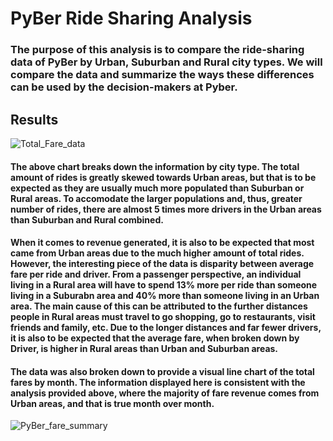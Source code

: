 # PyBer Ride Sharing Analysis

### The purpose of this analysis is to compare the ride-sharing data of PyBer by Urban, Suburban and Rural city types. We will compare the data and summarize the ways these differences can be used by the decision-makers at Pyber.

## Results

![Total_Fare_data](https://user-images.githubusercontent.com/81929616/119242751-9fdeca80-bb2e-11eb-9f8e-80432bc7ed11.PNG)

#### The above chart breaks down the information by city type. The total amount of rides is greatly skewed towards Urban areas, but that is to be expected as they are usually much more populated than Suburban or Rural areas. To accomodate the larger populations and, thus, greater number of rides, there are almost 5 times more drivers in the Urban areas than Suburban and Rural combined.

#### When it comes to revenue generated, it is also to be expected that most came from Urban areas due to the much higher amount of total rides. However, the interesting piece of the data is disparity between average fare per ride and driver. From a passenger perspective, an individual living in a Rural area will have to spend 13% more per ride than someone living in a Suburabn area and 40% more than someone living in an Urban area. The main cause of this can be attributed to the further distances people in Rural areas must travel to go shopping, go to restaurants, visit friends and family, etc. Due to the longer distances and far fewer drivers, it is also to be expected that the average fare, when broken down by Driver, is higher in Rural areas than Urban and Suburban areas.

#### The data was also broken down to provide a visual line chart of the total fares by month. The information displayed here is consistent with the analysis provided above, where the majority of fare revenue comes from Urban areas, and that is true month over month.

![PyBer_fare_summary](https://user-images.githubusercontent.com/81929616/119243162-51332f80-bb32-11eb-86df-8ef83a5735db.png)


